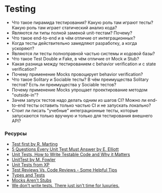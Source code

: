 # Testing

* Что такое пирамида тестирования? Какую роль там играют тесты? Какую роль там играет статический анализ кода?
* Являются ли типы полной заменой unit-тестам? Почему?
* Что такое end-to-end и в чём отличие от интеграционных?
* Когда тесты действительно замедляют разработку, а когда ускоряют?
* Являются ли тесты полноправной частью системы и кодовой базы?
* Что такое Test Double и Fake, в чём отличие от Mock и Stub?
* Какая разница между тестированием с behavior verification и с state verification? 
* Почему применение Mocks провоцирует behavior verification?
* Что такое Solitary и Sociable тесты? В чём преимущества Solitary тестов? Есть ли преимущества у Sociable тестов?
* Почему применение Mocks упрощает проектирование методом "outside-in"?
* Зачем запуск тестов надо делать одним из шагов CI? Можно ли end-to-end тесты оставить только частью CI и не запускать локально?
* Стоит ли писать "учебные" интеграционные тесты, которые запускаются только вручную и только для тестирования внешнего API?

### Ресурсы
* [Test first by R. Marting](https://blog.cleancoder.com/uncle-bob/2013/09/23/Test-first.html)
* [5 Questions Every Unit Test Must Answer by E. Elliott](https://medium.com/javascript-scene/what-every-unit-test-needs-f6cd34d9836d)
* [Unit Tests, How to Write Testable Code and Why it Matters](https://www.toptal.com/qa/how-to-write-testable-code-and-why-it-matters)
* [UnitTest by M. Fowler](https://martinfowler.com/bliki/UnitTest.html)
* [Unit Tests from XP](http://www.extremeprogramming.org/rules/unittests.html)
* [Test Reviews Vs. Code Reviews - Some Helpful Tips](https://osherove.com/blog/2007/3/13/test-reviews-vs-code-reviews-some-helpful-tips.html)
* [Types and Tests](https://blog.cleancoder.com/uncle-bob/2017/01/13/TypesAndTests.html)
* [Mocks Aren't Stubs](https://www.martinfowler.com/articles/mocksArentStubs.html)
* [We don't write tests. There just isn't time for luxuries.](https://www.jamesgolick.com/2007/8/22/we-dont-write-tests-there-just-isnt-time-for-luxuries.html)
